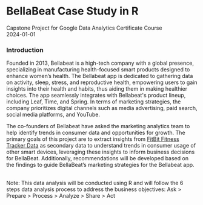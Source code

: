 # BellaBeat Case Study in R
Capstone Project for Google Data Analytics Certificate Course \
2024-01-01 

### Introduction
Founded in 2013, Bellabeat is a high-tech company with a global presence, specializing in manufacturing health-focused smart products designed to enhance women’s health. The Bellabeat app is dedicated to gathering data on activity, sleep, stress, and reproductive health, empowering users to gain insights into their health and habits, thus aiding them in making healthier choices. The app seamlessly integrates with Bellabeat's product lineup, including Leaf, Time, and Spring. In terms of marketing strategies, the company prioritizes digital channels such as media advertising, paid search, social media platforms, and YouTube.

The co-founders of Bellabeat have asked the marketing analytics team to help identify trends in consumer data and opportunities for growth. The  primary goals of this project are to extract insights from [FitBit Fitness Tracker Data](https://www.kaggle.com/datasets/arashnic/fitbit) as secondary data to understand trends in consumer usage of other smart devices, leveraging these insights to inform business decisions for BellaBeat. Additionally, recommendations will be developed based on the findings to guide BellaBeat’s marketing strategies for the Bellabeat app.


<br>
Note: This data analysis will be conducted using R and will follow the 6 steps data analysis process to address the business objectives: 
Ask > Prepare > Process > Analyze > Share > Act
<br>


